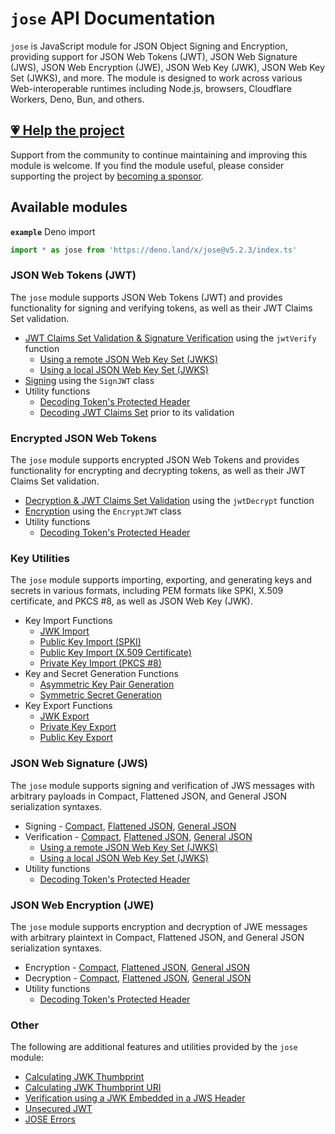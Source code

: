 # `jose` API Documentation

`jose` is JavaScript module for JSON Object Signing and Encryption, providing support for JSON Web Tokens (JWT), JSON Web Signature (JWS), JSON Web Encryption (JWE), JSON Web Key (JWK), JSON Web Key Set (JWKS), and more. The module is designed to work across various Web-interoperable runtimes including Node.js, browsers, Cloudflare Workers, Deno, Bun, and others.

## [💗 Help the project](https://github.com/sponsors/panva)

Support from the community to continue maintaining and improving this module is welcome. If you find the module useful, please consider supporting the project by [becoming a sponsor](https://github.com/sponsors/panva).

## Available modules

**`example`** Deno import
```js
import * as jose from 'https://deno.land/x/jose@v5.2.3/index.ts'
```

### JSON Web Tokens (JWT)

The `jose` module supports JSON Web Tokens (JWT) and provides functionality for signing and verifying tokens, as well as their JWT Claims Set validation.

- [JWT Claims Set Validation & Signature Verification](https://github.com/panva/jose/blob/v5.2.3/docs/functions/jwt_verify.jwtVerify.md) using the `jwtVerify` function
  - [Using a remote JSON Web Key Set (JWKS)](https://github.com/panva/jose/blob/v5.2.3/docs/functions/jwks_remote.createRemoteJWKSet.md)
  - [Using a local JSON Web Key Set (JWKS)](https://github.com/panva/jose/blob/v5.2.3/docs/functions/jwks_local.createLocalJWKSet.md)
- [Signing](https://github.com/panva/jose/blob/v5.2.3/docs/classes/jwt_sign.SignJWT.md) using the `SignJWT` class
- Utility functions
  - [Decoding Token's Protected Header](https://github.com/panva/jose/blob/v5.2.3/docs/functions/util_decode_protected_header.decodeProtectedHeader.md)
  - [Decoding JWT Claims Set](https://github.com/panva/jose/blob/v5.2.3/docs/functions/util_decode_jwt.decodeJwt.md) prior to its validation

### Encrypted JSON Web Tokens

The `jose` module supports encrypted JSON Web Tokens and provides functionality for encrypting and decrypting tokens, as well as their JWT Claims Set validation.

- [Decryption & JWT Claims Set Validation](https://github.com/panva/jose/blob/v5.2.3/docs/functions/jwt_decrypt.jwtDecrypt.md) using the `jwtDecrypt` function
- [Encryption](https://github.com/panva/jose/blob/v5.2.3/docs/classes/jwt_encrypt.EncryptJWT.md) using the `EncryptJWT` class
- Utility functions
  - [Decoding Token's Protected Header](https://github.com/panva/jose/blob/v5.2.3/docs/functions/util_decode_protected_header.decodeProtectedHeader.md)

### Key Utilities

The `jose` module supports importing, exporting, and generating keys and secrets in various formats, including PEM formats like SPKI, X.509 certificate, and PKCS #8, as well as JSON Web Key (JWK).

- Key Import Functions
  - [JWK Import](https://github.com/panva/jose/blob/v5.2.3/docs/functions/key_import.importJWK.md)
  - [Public Key Import (SPKI)](https://github.com/panva/jose/blob/v5.2.3/docs/functions/key_import.importSPKI.md)
  - [Public Key Import (X.509 Certificate)](https://github.com/panva/jose/blob/v5.2.3/docs/functions/key_import.importX509.md)
  - [Private Key Import (PKCS #8)](https://github.com/panva/jose/blob/v5.2.3/docs/functions/key_import.importPKCS8.md)
- Key and Secret Generation Functions
  - [Asymmetric Key Pair Generation](https://github.com/panva/jose/blob/v5.2.3/docs/functions/key_generate_key_pair.generateKeyPair.md)
  - [Symmetric Secret Generation](https://github.com/panva/jose/blob/v5.2.3/docs/functions/key_generate_secret.generateSecret.md)
- Key Export Functions
  - [JWK Export](https://github.com/panva/jose/blob/v5.2.3/docs/functions/key_export.exportJWK.md)
  - [Private Key Export](https://github.com/panva/jose/blob/v5.2.3/docs/functions/key_export.exportPKCS8.md)
  - [Public Key Export](https://github.com/panva/jose/blob/v5.2.3/docs/functions/key_export.exportSPKI.md)

### JSON Web Signature (JWS)

The `jose` module supports signing and verification of JWS messages with arbitrary payloads in Compact, Flattened JSON, and General JSON serialization syntaxes.

- Signing - [Compact](https://github.com/panva/jose/blob/v5.2.3/docs/classes/jws_compact_sign.CompactSign.md), [Flattened JSON](https://github.com/panva/jose/blob/v5.2.3/docs/classes/jws_flattened_sign.FlattenedSign.md), [General JSON](https://github.com/panva/jose/blob/v5.2.3/docs/classes/jws_general_sign.GeneralSign.md)
- Verification - [Compact](https://github.com/panva/jose/blob/v5.2.3/docs/functions/jws_compact_verify.compactVerify.md), [Flattened JSON](https://github.com/panva/jose/blob/v5.2.3/docs/functions/jws_flattened_verify.flattenedVerify.md), [General JSON](https://github.com/panva/jose/blob/v5.2.3/docs/functions/jws_general_verify.generalVerify.md)
  - [Using a remote JSON Web Key Set (JWKS)](https://github.com/panva/jose/blob/v5.2.3/docs/functions/jwks_remote.createRemoteJWKSet.md)
  - [Using a local JSON Web Key Set (JWKS)](https://github.com/panva/jose/blob/v5.2.3/docs/functions/jwks_local.createLocalJWKSet.md)
- Utility functions
  - [Decoding Token's Protected Header](https://github.com/panva/jose/blob/v5.2.3/docs/functions/util_decode_protected_header.decodeProtectedHeader.md)

### JSON Web Encryption (JWE)

The `jose` module supports encryption and decryption of JWE messages with arbitrary plaintext in Compact, Flattened JSON, and General JSON serialization syntaxes.

- Encryption - [Compact](https://github.com/panva/jose/blob/v5.2.3/docs/classes/jwe_compact_encrypt.CompactEncrypt.md), [Flattened JSON](https://github.com/panva/jose/blob/v5.2.3/docs/classes/jwe_flattened_encrypt.FlattenedEncrypt.md), [General JSON](https://github.com/panva/jose/blob/v5.2.3/docs/classes/jwe_general_encrypt.GeneralEncrypt.md)
- Decryption - [Compact](https://github.com/panva/jose/blob/v5.2.3/docs/functions/jwe_compact_decrypt.compactDecrypt.md), [Flattened JSON](https://github.com/panva/jose/blob/v5.2.3/docs/functions/jwe_flattened_decrypt.flattenedDecrypt.md), [General JSON](https://github.com/panva/jose/blob/v5.2.3/docs/functions/jwe_general_decrypt.generalDecrypt.md)
- Utility functions
  - [Decoding Token's Protected Header](https://github.com/panva/jose/blob/v5.2.3/docs/functions/util_decode_protected_header.decodeProtectedHeader.md)

### Other

The following are additional features and utilities provided by the `jose` module:

- [Calculating JWK Thumbprint](https://github.com/panva/jose/blob/v5.2.3/docs/functions/jwk_thumbprint.calculateJwkThumbprint.md)
- [Calculating JWK Thumbprint URI](https://github.com/panva/jose/blob/v5.2.3/docs/functions/jwk_thumbprint.calculateJwkThumbprintUri.md)
- [Verification using a JWK Embedded in a JWS Header](https://github.com/panva/jose/blob/v5.2.3/docs/functions/jwk_embedded.EmbeddedJWK.md)
- [Unsecured JWT](https://github.com/panva/jose/blob/v5.2.3/docs/classes/jwt_unsecured.UnsecuredJWT.md)
- [JOSE Errors](https://github.com/panva/jose/blob/v5.2.3/docs/modules/util_errors.md)
